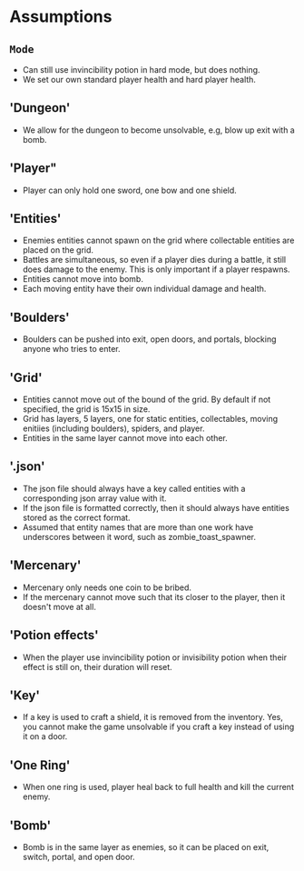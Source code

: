 # Assumptions

## `Mode`
* Can still use invincibility potion in hard mode, but does nothing.
* We set our own standard player health and hard player health.

## 'Dungeon'
* We allow for the dungeon to become unsolvable, e.g, blow up exit with a bomb.

## 'Player"
* Player can only hold one sword, one bow and one shield.

## 'Entities'
* Enemies entities cannot spawn on the grid where collectable entities are placed on the grid.
* Battles are simultaneous, so even if a player dies during a battle, it still does damage to the enemy. This is only important if a player respawns.
* Entities cannot move into bomb.
* Each moving entity have their own individual damage and health.

## 'Boulders'
* Boulders can be pushed into exit, open doors, and portals, blocking anyone who tries to enter.

## 'Grid'
* Entities cannot move out of the bound of the grid. By default if not specified, the grid is 15x15 in size.
* Grid has layers, 5 layers, one for static entities, collectables, moving enitiies (including boulders), spiders, and player.
* Entities in the same layer cannot move into each other.

## '.json'
* The json file should always have a key called entities with a corresponding json array value with it.
* If the json file is formatted correctly, then it should always have entities stored as the correct format.
* Assumed that entity names that are more than one work have underscores between it word, such as zombie_toast_spawner.

## 'Mercenary'
* Mercenary only needs one coin to be bribed.
* If the mercenary cannot move such that its closer to the player, then it doesn't move at all.

## 'Potion effects'
* When the player use invincibility potion or invisibility potion when their effect is still on, their duration will reset.

## 'Key'
* If a key is used to craft a shield, it is removed from the inventory. Yes, you cannot make the game unsolvable if you craft a key instead of using it on a door.

## 'One Ring'
* When one ring is used, player heal back to full health and kill the current enemy.

## 'Bomb'
* Bomb is in the same layer as enemies, so it can be placed on exit, switch, portal, and open door.